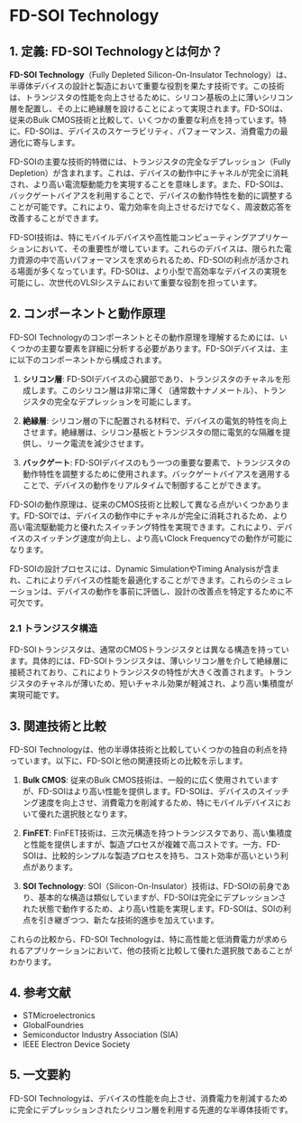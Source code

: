 # FD-SOI Technology

## 1. 定義: **FD-SOI Technology**とは何か？
**FD-SOI Technology**（Fully Depleted Silicon-On-Insulator Technology）は、半導体デバイスの設計と製造において重要な役割を果たす技術です。この技術は、トランジスタの性能を向上させるために、シリコン基板の上に薄いシリコン層を配置し、その上に絶縁層を設けることによって実現されます。FD-SOIは、従来のBulk CMOS技術と比較して、いくつかの重要な利点を持っています。特に、FD-SOIは、デバイスのスケーラビリティ、パフォーマンス、消費電力の最適化に寄与します。

FD-SOIの主要な技術的特徴には、トランジスタの完全なデプレッション（Fully Depletion）が含まれます。これは、デバイスの動作中にチャネルが完全に消耗され、より高い電流駆動能力を実現することを意味します。また、FD-SOIは、バックゲートバイアスを利用することで、デバイスの動作特性を動的に調整することが可能です。これにより、電力効率を向上させるだけでなく、周波数応答を改善することができます。

FD-SOI技術は、特にモバイルデバイスや高性能コンピューティングアプリケーションにおいて、その重要性が増しています。これらのデバイスは、限られた電力資源の中で高いパフォーマンスを求められるため、FD-SOIの利点が活かされる場面が多くなっています。FD-SOIは、より小型で高効率なデバイスの実現を可能にし、次世代のVLSIシステムにおいて重要な役割を担っています。

## 2. コンポーネントと動作原理
FD-SOI Technologyのコンポーネントとその動作原理を理解するためには、いくつかの主要な要素を詳細に分析する必要があります。FD-SOIデバイスは、主に以下のコンポーネントから構成されます。

1. **シリコン層**: FD-SOIデバイスの心臓部であり、トランジスタのチャネルを形成します。このシリコン層は非常に薄く（通常数十ナノメートル）、トランジスタの完全なデプレッションを可能にします。

2. **絶縁層**: シリコン層の下に配置される材料で、デバイスの電気的特性を向上させます。絶縁層は、シリコン基板とトランジスタの間に電気的な隔離を提供し、リーク電流を減少させます。

3. **バックゲート**: FD-SOIデバイスのもう一つの重要な要素で、トランジスタの動作特性を調整するために使用されます。バックゲートバイアスを適用することで、デバイスの動作をリアルタイムで制御することができます。

FD-SOIの動作原理は、従来のCMOS技術と比較して異なる点がいくつかあります。FD-SOIでは、デバイスの動作中にチャネルが完全に消耗されるため、より高い電流駆動能力と優れたスイッチング特性を実現できます。これにより、デバイスのスイッチング速度が向上し、より高いClock Frequencyでの動作が可能になります。

FD-SOIの設計プロセスには、Dynamic SimulationやTiming Analysisが含まれ、これによりデバイスの性能を最適化することができます。これらのシミュレーションは、デバイスの動作を事前に評価し、設計の改善点を特定するために不可欠です。

### 2.1 トランジスタ構造
FD-SOIトランジスタは、通常のCMOSトランジスタとは異なる構造を持っています。具体的には、FD-SOIトランジスタは、薄いシリコン層を介して絶縁層に接続されており、これによりトランジスタの特性が大きく改善されます。トランジスタのチャネルが薄いため、短いチャネル効果が軽減され、より高い集積度が実現可能です。

## 3. 関連技術と比較
FD-SOI Technologyは、他の半導体技術と比較していくつかの独自の利点を持っています。以下に、FD-SOIと他の関連技術との比較を示します。

1. **Bulk CMOS**: 従来のBulk CMOS技術は、一般的に広く使用されていますが、FD-SOIはより高い性能を提供します。FD-SOIは、デバイスのスイッチング速度を向上させ、消費電力を削減するため、特にモバイルデバイスにおいて優れた選択肢となります。

2. **FinFET**: FinFET技術は、三次元構造を持つトランジスタであり、高い集積度と性能を提供しますが、製造プロセスが複雑で高コストです。一方、FD-SOIは、比較的シンプルな製造プロセスを持ち、コスト効率が高いという利点があります。

3. **SOI Technology**: SOI（Silicon-On-Insulator）技術は、FD-SOIの前身であり、基本的な構造は類似していますが、FD-SOIは完全にデプレッションされた状態で動作するため、より高い性能を実現します。FD-SOIは、SOIの利点を引き継ぎつつ、新たな技術的進歩を加えています。

これらの比較から、FD-SOI Technologyは、特に高性能と低消費電力が求められるアプリケーションにおいて、他の技術と比較して優れた選択肢であることがわかります。

## 4. 参考文献
- STMicroelectronics
- GlobalFoundries
- Semiconductor Industry Association (SIA)
- IEEE Electron Device Society

## 5. 一文要約
FD-SOI Technologyは、デバイスの性能を向上させ、消費電力を削減するために完全にデプレッションされたシリコン層を利用する先進的な半導体技術です。